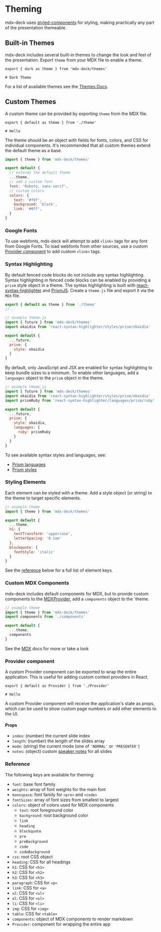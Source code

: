 
# Theming

mdx-deck uses [styled-components][] for styling, making practically any part of the presentation themeable.

## Built-in Themes

mdx-deck includes several built-in themes to change the look and feel of the presentation.
Export `theme` from your MDX file to enable a theme.

```mdx
export { dark as theme } from 'mdx-deck/themes'

# Dark Theme
```

For a list of available themes see the [Themes Docs](themes.md).

## Custom Themes

A custom theme can be provided by exporting `theme` from the MDX file.

```mdx
export { default as theme } from './theme'

# Hello
```

The theme should be an object with fields for fonts, colors, and CSS for individual components.
It's recommended that all custom themes extend the default theme as a base.

```js
import { theme } from 'mdx-deck/themes'

export default {
  // extends the default theme
  ...theme,
  // add a custom font
  font: 'Roboto, sans-serif',
  // custom colors
  colors: {
    text: '#f0f',
    background: 'black',
    link: '#0ff',
  }
}
```

### Google Fonts

To use webfonts, mdx-deck will attempt to add `<link>` tags for any font from Google Fonts.
To load webfonts from other sources, use a custom [Provider component](#provider-component) to add custom `<link>` tags.

### Syntax Highlighting

By default fenced code blocks do not include any syntax highlighting.
Syntax highlighting in fenced code blocks can be enabled by providing a `prism` style object in a theme.
The syntax highlighting is built with [react-syntax-highlighter][] and [PrismJS][].
Create a `theme.js` file and export it via the `MDX` file.

```js
export { default as theme } from './theme'
//...
```

```js
// example theme.js
import { future } from 'mdx-deck/themes'
import okaidia from 'react-syntax-highlighter/styles/prism/okaidia'

export default {
  ...future,
  prism: {
    style: okaidia
  }
}
```

By default, only JavaScript and JSX are enabled for syntax highlighting to keep bundle sizes to a minimum.
To enable other languages, add a `languages` object to the `prism` object in the theme.

```js
// example theme.js
import { future } from 'mdx-deck/themes'
import okaidia from 'react-syntax-highlighter/styles/prism/okaidia'
import prismRuby from 'react-syntax-highlighter/languages/prism/ruby'

export default {
  ...future,
  prism: {
    style: okaidia,
    languages: {
      ruby: prismRuby
    }
  }
}
```

To see available syntax styles and languages, see:

- [Prism languages](https://github.com/conorhastings/react-syntax-highlighter/blob/master/AVAILABLE_LANGUAGES_PRISM.MD)
- [Prism styles](https://github.com/conorhastings/react-syntax-highlighter/blob/master/AVAILABLE_STYLES_PRISM.MD)

[PrismJS]: https://github.com/PrismJS/prism
[react-syntax-highlighter]: https://github.com/conorhastings/react-syntax-highlighter


### Styling Elements

Each element can be styled with a theme. Add a style object (or string) to the theme to target specific elements.

```js
// example theme
import { theme } from 'mdx-deck/themes'

export default {
  ...theme,
  h1: {
    textTransform: 'uppercase',
    letterSpacing: '0.1em'
  },
  blockquote: {
    fontStyle: 'italic'
  }
}
```

See the [reference](#reference) below for a full list of element keys.

### Custom MDX Components

mdx-deck includes default components for MDX, but to provide custom components to the [MDXProvider][], add a `components` object to the `theme.

```js
// example theme
import { theme } from 'mdx-deck/themes'
import components from './components'

export default {
  ...theme,
  components
}
```

See the [MDX][] docs for more or take a look

### Provider component

A custom Provider component can be exported to wrap the entire application.
This is useful for adding custom context providers in React.

```mdx
export { default as Provider } from './Provider'

# Hello
```

A custom Provider component will receive the application's state as props,
which can be used to show custom page numbers or add other elements to the UI.

#### Props

- `index`: (number) the current slide index
- `length`: (number) the length of the slides array
- `mode`: (string) the current mode (one of `'NORMAL'` or `'PRESENTER'`)
- `notes`: (object) custom [speaker notes](#speaker-notes) for all slides

### Reference

The following keys are available for theming:

- `font`: base font family
- `weights`: array of font weights for the main font
- `monospace`: font family for `<pre>` and `<code>`
- `fontSizes`: array of font sizes from smallest to largest
- `colors`: object of colors used for MDX components
  - `text`: root foreground color
  - `background`: root background color
  - `link`
  - `heading`
  - `blockquote`
  - `pre`
  - `preBackground`
  - `code`
  - `codeBackground`
- `css`: root CSS object
- `heading`: CSS for all headings
- `h1`: CSS for `<h1>`
- `h2`: CSS for `<h2>`
- `h3`: CSS for `<h3>`
- `paragraph`: CSS for `<p>`
- `link`: CSS for `<a>`
- `ul`: CSS for `<ul>`
- `ol`: CSS for `<ol>`
- `li`: CSS for `<li>`
- `img`: CSS for `<img>`
- `table`: CSS for `<table>`
- `components`: object of MDX components to render markdown
- `Provider`: component for wrapping the entire app

[styled-components]: https://github.com/styled-components/styled-components
[MDX]: https://github.com/mdx-js/mdx
[MDXProvider]: https://github.com/mdx-js/mdx#mdxprovider
